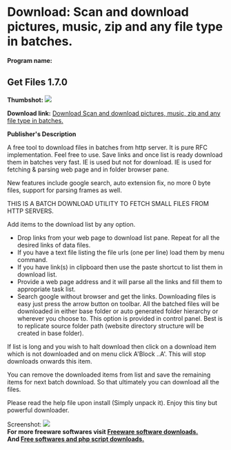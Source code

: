 # Download: Scan and download pictures, music, zip and any file type in batches.

**Program name:**

## Get Files 1.7.0

  
**Thumbshot:** ![](http://www.freewarefiles.com/screenshot/getfiles14_md.jpg)   
  
**Download link:** [Download Scan and download pictures, music, zip and any file type in batches.](http://freesoftwares.boysofts.com/Get-Files_program_43271.html)  
  


**Publisher's Description**  
  


A free tool to download files in batches from http server. It is pure RFC implementation. Feel free to use. Save links and once list is ready download them in batches very fast. IE is used but not for download. IE is used for fetching & parsing web page and in folder browser pane. 

New features include google search, auto extension fix, no more 0 byte files, support for parsing frames as well.

THIS IS A BATCH DOWNLOAD UTILITY TO FETCH SMALL FILES FROM HTTP SERVERS.

Add items to the download list by any option.

  * Drop links from your web page to download list pane. Repeat for all the desired links of data files. 
  * If you have a text file listing the file urls (one per line) load them by menu command. 
  * If you have link(s) in clipboard then use the paste shortcut to list them in download list. 
  * Provide a web page address and it will parse all the links and fill them to appropriate task list. 
  * Search google without browser and get the links. 
Downloading files is easy just press the arrow button on toolbar. All the batched files will be downloaded in either base folder or auto generated folder hierarchy or wherever you choose to. This option is provided in control panel. Best is to replicate source folder path (website directory structure will be created in base folder). 

If list is long and you wish to halt download then click on a download item which is not downloaded and on menu click A'Block ..A'. This will stop downloads onwards this item.

You can remove the downloaded items from list and save the remaining items for next batch download. So that ultimately you can download all the files.

Please read the help file upon install (Simply unpack it). Enjoy this tiny but powerful downloader. 

  
  
Screenshot: ![](http://www.freewarefiles.com/screenshot/getfiles14.jpg)   
**For more freeware softwares visit [Freeware software downloads.](http://freesoftwares.boysofts.com/)**   
**And [Free softwares and php script downloads.](http://www.boysofts.com/)**
